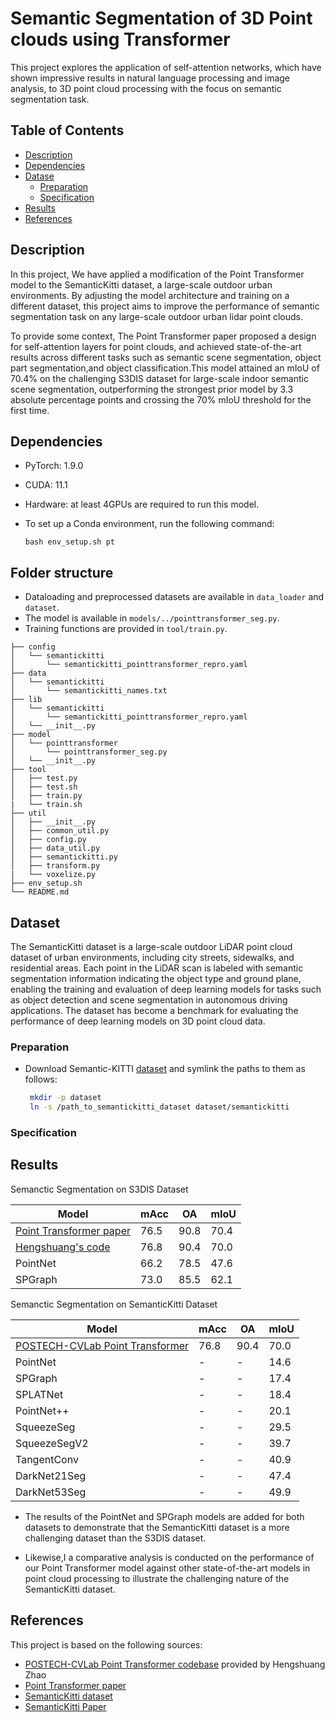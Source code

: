 # Semantic Segmentation of 3D Point clouds using Transformer 

This project explores the application of self-attention networks,  which have shown impressive results in natural language processing and image analysis, to 3D point cloud processing with the focus on semantic segmentation task.

## Table of Contents

- [Description](#description)
- [Dependencies](#dependencies)
- [Datase](#dataset)
  - [Preparation](#dataset_preparation)
  - [Specification](#dataset_description)
- [Results](#results)
- [References](#references)



## Description <a name="description"></a>
In this project, We have applied a modification of the Point Transformer model to the SemanticKitti dataset, a large-scale outdoor urban environments. By adjusting the model architecture and training on a different dataset, this project aims to improve the performance of semantic segmentation task on any large-scale outdoor urban lidar point clouds.

To provide some context, The Point Transformer paper proposed a design for self-attention layers for point clouds, and achieved state-of-the-art results across different tasks such as semantic scene segmentation, object part segmentation,and object classification.This model attained an mIoU of 70.4% on the challenging S3DIS dataset for large-scale indoor semantic scene segmentation, outperforming the strongest prior model by 3.3 absolute percentage points and crossing the 70% mIoU threshold for the first time. 

## Dependencies <a name="dependencies"></a>
- PyTorch: 1.9.0
- CUDA: 11.1
- Hardware: at least 4GPUs are required to run this model.
- To set up a Conda environment, run the following command:

  ```
  bash env_setup.sh pt
  ```

## Folder structure <a name="folder_structure"></a>

- Dataloading and preprocessed datasets are available in `data_loader` and `dataset`. 
- The model is available in `models/../pointtransformer_seg.py`. 
- Training functions are provided in `tool/train.py`.
```
├── config
│   └── semantickitti
│       └── semantickitti_pointtransformer_repro.yaml
├── data
│   └── semantickitti
│       └── semantickitti_names.txt
├── lib
│   └── semantickitti
│       └── semantickitti_pointtransformer_repro.yaml
│   └── __init__.py
├── model
│   └── pointtransformer
│       └── pointtransformer_seg.py
│   └── __init__.py
├── tool
│   ├── test.py
│   ├── test.sh
│   ├── train.py
|   └── train.sh
├── util
│   ├── __init__.py
│   ├── common_util.py
│   ├── config.py
│   ├── data_util.py
│   ├── semantickitti.py
│   ├── transform.py
|   └── voxelize.py
├── env_setup.sh
└── README.md
```

## Dataset <a name="dataset"></a>

The SemanticKitti dataset is a large-scale outdoor LiDAR point cloud dataset of urban environments, including city streets, sidewalks, and residential areas. Each point in the LiDAR scan is labeled with semantic segmentation information indicating the object type and ground plane, enabling the training and evaluation of deep learning models for tasks such as object detection and scene segmentation in autonomous driving applications. The dataset has become a benchmark for evaluating the performance of deep learning models on 3D point cloud data.

### Preparation <a name="dataset_preparation"></a>


- Download Semantic-KITTI [dataset](http://semantic-kitti.org/dataset.html) and symlink the paths to them as follows:

  ```sh
   mkdir -p dataset
   ln -s /path_to_semantickitti_dataset dataset/semantickitti
   ```

### Specification <a name="dataset_description"></a>

## Results <a name="results"></a>

Semanctic Segmentation on S3DIS Dataset

  |Model | mAcc | OA | mIoU |
  |-------| ------| ----| -------|
  |[Point Transformer paper](https://arxiv.org/pdf/2012.09164.pdf)  | 76.5 | 90.8 | 70.4 |
  |[Hengshuang's code ](https://github.com/POSTECH-CVLab/point-transformer)| 76.8 | 90.4 | 70.0 |
  |PointNet | 66.2 | 78.5 | 47.6 |
  |SPGraph | 73.0 | 85.5 | 62.1 |




Semanctic Segmentation on SemanticKitti Dataset

  |Model | mAcc | OA | mIoU |
  |-------| ------| ----| -------|
  |[POSTECH-CVLab Point Transformer ](https://github.com/POSTECH-CVLab/point-transformer)| 76.8 | 90.4 | 70.0 |
  |PointNet | - | - | 14.6 |
  |SPGraph | - | - | 17.4 |
  |SPLATNet | - | - | 18.4 |
  |PointNet++ | - | - |  20.1 |
  |SqueezeSeg | - | - | 29.5 |
  |SqueezeSegV2 | - | - |  39.7 |
  |TangentConv | - | - | 40.9 |
  |DarkNet21Seg | - | - | 47.4 |
  |DarkNet53Seg | - | - | 49.9 |

- The results of the PointNet and SPGraph models are added for both datasets to demonstrate that the SemanticKitti dataset is a more challenging dataset than the S3DIS dataset.

- Likewise,I a comparative analysis is conducted on the performance of our Point Transformer model against other state-of-the-art models in point cloud processing to illustrate the challenging nature of the SemanticKitti dataset. 


## References <a name="references"></a>
This project is based on the following sources:

* [POSTECH-CVLab Point Transformer codebase](https://github.com/POSTECH-CVLab/point-transformer) provided by Hengshuang Zhao
* [Point Transformer paper](https://arxiv.org/pdf/2012.09164.pdf)
* [SemanticKitti dataset](http://semantic-kitti.org/dataset.html)
* [SemanticKitti Paper](https://arxiv.org/pdf/1904.01416.pdf)



